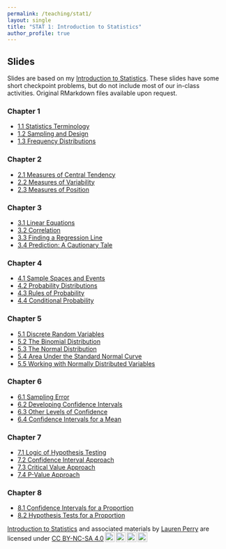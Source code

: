 ```yaml
---
permalink: /teaching/stat1/
layout: single
title: "STAT 1: Introduction to Statistics"
author_profile: true
---
```


## Slides

Slides are based on my [Introduction to Statistics](https://bookdown.org/lgpperry/introstats/). These slides have some short checkpoint problems, but do not include most of our in-class activities. Original RMarkdown files available upon request. 

### Chapter 1
- <a href="https://lgpperry.github.io/teaching/stat1/slides/1_2-Statistics-Terminology.html" target="blank">1.1 Statistics Terminology</a>
- <a href="https://lgpperry.github.io/teaching/stat1/slides/1_3-Sampling-Design.html" target="blank">1.2 Sampling and Design</a>
- <a href="https://lgpperry.github.io/teaching/stat1/slides/1_4-Frequency-Distributions.html" target="blank">1.3 Frequency Distributions</a>

### Chapter 2
- <a href="https://lgpperry.github.io/teaching/stat1/slides/2_2-Central-Tendency.html" target="blank">2.1 Measures of Central Tendency</a>
- <a href="https://lgpperry.github.io/teaching/stat1/slides/2_3-Variability.html" target="blank">2.2 Measures of Variability</a>
- <a href="https://lgpperry.github.io/teaching/stat1/slides/2_4-Position.html" target="blank">2.3 Measures of Position</a>

### Chapter 3
- <a href="https://lgpperry.github.io/teaching/stat1/slides/3_2-Linear-Equations.html" target="blank">3.1 Linear Equations</a>
- <a href="https://lgpperry.github.io/teaching/stat1/slides/3_3-Correlation.html" target="blank">3.2 Correlation</a>
- <a href="https://lgpperry.github.io/teaching/stat1/slides/3_4-Finding-Regression-Line.html" target="blank">3.3 Finding a Regression Line</a>
- <a href="https://lgpperry.github.io/teaching/stat1/slides/3_5-Prediction" target="blank">3.4 Prediction: A Cautionary Tale</a>

### Chapter 4
- <a href="https://lgpperry.github.io/teaching/stat1/slides/4_2-Sample-Spaces-and-Events.html" target="blank">4.1 Sample Spaces and Events</a>
- <a href="https://lgpperry.github.io/teaching/stat1/slides/4_3-Probability-Distributions.html" target="blank">4.2 Probability Distributions</a>
- <a href="https://lgpperry.github.io/teaching/stat1/slides/4_4-Probability-Rules.html" target="blank">4.3 Rules of Probability</a>
- <a href="https://lgpperry.github.io/teaching/stat1/slides/4_5-Conditional-Probability.html" target="blank">4.4 Conditional Probability</a>

### Chapter 5
- <a href="https://lgpperry.github.io/teaching/stat1/slides/5_2-Discrete-Random-Variables.html" target="blank">5.1 Discrete Random Variables</a>
- <a href="https://lgpperry.github.io/teaching/stat1/slides/5_3-Binomial-Distribution.html" target="blank">5.2 The Binomial Distribution</a>
- <a href="https://lgpperry.github.io/teaching/stat1/slides/5_4-Normal-Distribution.html" target="blank">5.3 The Normal Distribution</a>
- <a href="https://lgpperry.github.io/teaching/stat1/slides/5_5-Area-Under-Standard-Normal.html" target="blank">5.4 Area Under the Standard Normal Curve</a>
- <a href="https://lgpperry.github.io/teaching/stat1/slides/5_6-Working-with-Normal.html" target="blank">5.5 Working with Normally Distributed Variables</a>

### Chapter 6
- <a href="https://lgpperry.github.io/teaching/stat1/slides/6_2-Sampling-Error.html" target="blank">6.1 Sampling Error</a>
- <a href="https://lgpperry.github.io/teaching/stat1/slides/6_3-Developing-CIs.html" target="blank">6.2 Developing Confidence Intervals</a>
- <a href="https://lgpperry.github.io/teaching/stat1/slides/6_4-Other-Levels-of-Confidences.html" target="blank">6.3 Other Levels of Confidence</a>
- <a href="https://lgpperry.github.io/teaching/stat1/slides/6_5-CIs-for-a-Mean.html" target="blank">6.4 Confidence Intervals for a Mean</a>

### Chapter 7

- <a href="https://lgpperry.github.io/teaching/stat1/slides/7_2-Logic-of-Hypothesis-Testing.html" target="blank">7.1 Logic of Hypothesis Testing</a>
- <a href="https://lgpperry.github.io/teaching/stat1/slides/7_3-Confidence-Interval-Approach.html" target="blank">7.2 Confidence Interval Approach</a>
- <a href="https://lgpperry.github.io/teaching/stat1/slides/7_4-Critical-Value-Approach.html" target="blank">7.3 Critical Value Approach</a>
- <a href="https://lgpperry.github.io/teaching/stat1/slides/7_5-P-Value-Approach.html" target="blank">7.4 P-Value Approach</a>

### Chapter 8

- <a href="https://lgpperry.github.io/teaching/stat1/slides/8_2-Confidence-Intervals-for-P.html" target="blank">8.1 Confidence Intervals for a Proportion</a>
- <a href="https://lgpperry.github.io/teaching/stat1/slides/8_3-Hypothesis-Tests-for-P.html" target="blank">8.2 Hypothesis Tests for a Proportion</a>

<p xmlns:cc="http://creativecommons.org/ns#" xmlns:dct="http://purl.org/dc/terms/"><a property="dct:title" rel="cc:attributionURL" href="https://bookdown.org/lgpperry/introstats/">Introduction to Statistics</a> and associated materials by <a rel="cc:attributionURL dct:creator" property="cc:attributionName" href="https://lgpperry.github.io/">Lauren Perry</a> are licensed under <a href="https://creativecommons.org/licenses/by-nc-sa/4.0/?ref=chooser-v1" target="_blank" rel="license noopener noreferrer" style="display:inline-block;">CC BY-NC-SA 4.0<img style="height:22px!important;margin-left:3px;vertical-align:text-bottom;" src="https://mirrors.creativecommons.org/presskit/icons/cc.svg?ref=chooser-v1" alt=""><img style="height:22px!important;margin-left:3px;vertical-align:text-bottom;" src="https://mirrors.creativecommons.org/presskit/icons/by.svg?ref=chooser-v1" alt=""><img style="height:22px!important;margin-left:3px;vertical-align:text-bottom;" src="https://mirrors.creativecommons.org/presskit/icons/nc.svg?ref=chooser-v1" alt=""><img style="height:22px!important;margin-left:3px;vertical-align:text-bottom;" src="https://mirrors.creativecommons.org/presskit/icons/sa.svg?ref=chooser-v1" alt=""></a></p>
